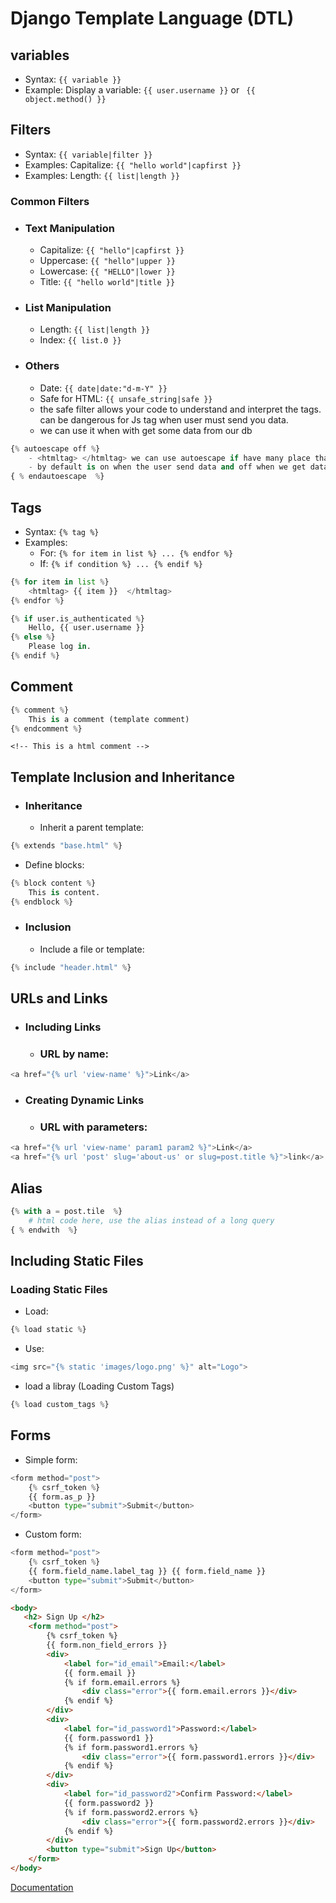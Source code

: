 # Django Template Language (DTL)

## variables
- Syntax: `{{ variable }}` 
- Example: Display a variable: `{{ user.username }}` or ` {{ object.method() }}`

## Filters
- Syntax: `{{ variable|filter }}`
- Examples: Capitalize: `{{ "hello world"|capfirst }}`
- Examples: Length: `{{ list|length }}`

### Common Filters
- ### Text Manipulation
    - Capitalize: `{{ "hello"|capfirst }}`
    - Uppercase: `{{ "hello"|upper }}`
    - Lowercase: `{{ "HELLO"|lower }}`
    - Title: `{{ "hello world"|title }}`
- ### List Manipulation
  - Length: `{{ list|length }}`
  - Index: `{{ list.0 }}`
- ### Others
    - Date: `{{ date|date:"d-m-Y" }}`
    - Safe for HTML: `{{ unsafe_string|safe }}`
    - the safe filter allows your code to understand and interpret the tags. can be dangerous for Js tag when user must send you data.
    - we  can use it when with get some data from our db 
  
```python
{% autoescape off %}
    - <htmltag> </htmltag> we can use autoescape if have many place that we need to use safe filter
    - by default is on when the user send data and off when we get data from db 
{ % endautoescape  %}
```

## Tags
- Syntax: `{% tag %}`
- Examples:
    - For: `{% for item in list %} ... {% endfor %}`
    - If: `{% if condition %} ... {% endif %}`
```python
{% for item in list %}
    <htmltag> {{ item }}  </htmltag>
{% endfor %}
```
```python
{% if user.is_authenticated %}
    Hello, {{ user.username }}
{% else %}
    Please log in.
{% endif %}
```
## Comment
```python
{% comment %}
    This is a comment (template comment)
{% endcomment %}
```

`<!-- This is a html comment -->`

## Template Inclusion and Inheritance
- ### Inheritance
  - Inherit a parent template:
```python
{% extends "base.html" %}
```

- Define blocks:
```python
{% block content %}
    This is content.
{% endblock %}
```
- ### Inclusion
  - Include a file or  template:
```python
{% include "header.html" %}
```
## URLs and Links
- ### Including Links
    - ### URL by name:
```python
<a href="{% url 'view-name' %}">Link</a>
```

- ### Creating Dynamic Links
  - ### URL with parameters:
```python
<a href="{% url 'view-name' param1 param2 %}">Link</a>
<a href="{% url 'post' slug='about-us' or slug=post.title %}">link</a>
```

## Alias
```python
{% with a = post.tile  %}
    # html code here, use the alias instead of a long query 
{ % endwith  %}
```
## Including Static Files
### Loading Static Files
- Load: 
```python
{% load static %}
```
- Use:
```python
<img src="{% static 'images/logo.png' %}" alt="Logo">
```
- load a libray (Loading Custom Tags)
```python
{% load custom_tags %}
```

## Forms
- Simple form:
```python
<form method="post">
    {% csrf_token %}
    {{ form.as_p }}
    <button type="submit">Submit</button>
</form>
```
- Custom form:
```python
<form method="post">
    {% csrf_token %}
    {{ form.field_name.label_tag }} {{ form.field_name }}
    <button type="submit">Submit</button>
</form>
```

```html
<body>
   <h2> Sign Up </h2>
    <form method="post">
        {% csrf_token %}
        {{ form.non_field_errors }}
        <div>
            <label for="id_email">Email:</label>
            {{ form.email }}
            {% if form.email.errors %}
                <div class="error">{{ form.email.errors }}</div>
            {% endif %}
        </div>
        <div>
            <label for="id_password1">Password:</label>
            {{ form.password1 }}
            {% if form.password1.errors %}
                <div class="error">{{ form.password1.errors }}</div>
            {% endif %}
        </div>
        <div>
            <label for="id_password2">Confirm Password:</label>
            {{ form.password2 }}
            {% if form.password2.errors %}
                <div class="error">{{ form.password2.errors }}</div>
            {% endif %}
        </div>
        <button type="submit">Sign Up</button>
    </form>
</body>
```
[Documentation](https://docs.djangoproject.com/en/5.0/topics/templates/)
